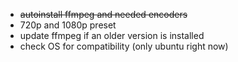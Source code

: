 + ~~autoinstall ffmpeg and needed encoders~~
+ 720p and 1080p preset
+ update ffmpeg if an older version is installed
+ check OS for compatibility (only ubuntu right now)
